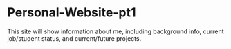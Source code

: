 # Personal-Website-pt1
This site will show information about me, including background info, current job/student status, and current/future projects.
